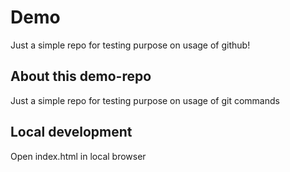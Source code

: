 # Demo

Just a simple repo for testing purpose on usage of github!

## About this demo-repo

Just a simple repo for testing purpose on usage of git commands 

## Local development

Open index.html in local browser